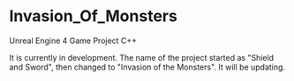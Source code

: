 # Invasion_Of_Monsters
 Unreal Engine 4 Game Project C++

It is currently in development.
The name of the project started as "Shield and Sword", then changed to "Invasion of the Monsters". It will be updating. 
